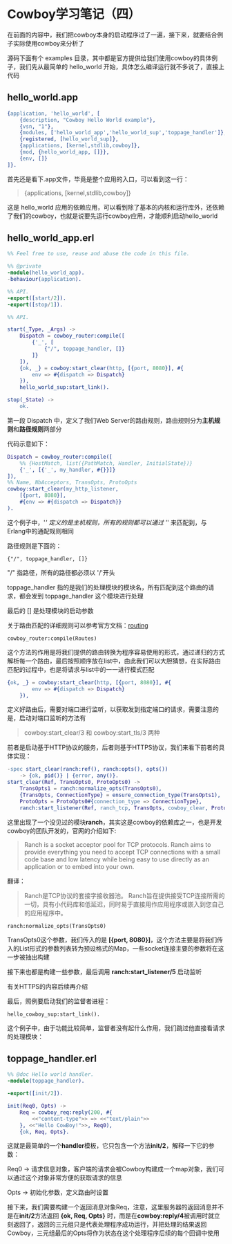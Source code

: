 Cowboy学习笔记（四）
===

在前面的内容中，我们把cowboy本身的启动程序过了一遍，接下来，就要结合例子实际使用cowboy来分析了

源码下面有个 examples 目录，其中都是官方提供给我们使用cowboy的具体例子，我们先从最简单的 hello_world 开始，具体怎么编译运行就不多说了，直接上代码

hello_world.app
---

``` erlang
{application, 'hello_world', [
    {description, "Cowboy Hello World example"},
    {vsn, "1"},
    {modules, ['hello_world_app','hello_world_sup','toppage_handler']},
    {registered, [hello_world_sup]},
    {applications, [kernel,stdlib,cowboy]},
    {mod, {hello_world_app, []}},
    {env, []}
]}.
```

首先还是看下.app文件，毕竟是整个应用的入口，可以看到这一行：

> {applications, [kernel,stdlib,cowboy]}

这是 hello_world 应用的依赖应用，可以看到除了基本的内核和运行库外，还依赖了我们的cowboy，也就是说要先运行cowboy应用，才能顺利启动hello_world

hello_world_app.erl
---

``` erlang
%% Feel free to use, reuse and abuse the code in this file.

%% @private
-module(hello_world_app).
-behaviour(application).

%% API.
-export([start/2]).
-export([stop/1]).

%% API.

start(_Type, _Args) ->
    Dispatch = cowboy_router:compile([
        {'_', [
            {"/", toppage_handler, []}
        ]}
    ]),
    {ok, _} = cowboy:start_clear(http, [{port, 8080}], #{
        env => #{dispatch => Dispatch}
    }),
    hello_world_sup:start_link().

stop(_State) ->
    ok.
```

第一段 Dispatch 中，定义了我们Web Server的路由规则，路由规则分为**主机规则**和**路径规则**两部分

代码示意如下：

``` erlang
Dispatch = cowboy_router:compile([
    %% {HostMatch, list({PathMatch, Handler, InitialState})}
    {'_', [{'_', my_handler, #{}}]}
]),
%% Name, NbAcceptors, TransOpts, ProtoOpts
cowboy:start_clear(my_http_listener,
    [{port, 8080}],
    #{env => #{dispatch => Dispatch}}
).
```

这个例子中，'_' 定义的是主机规则，所有的规则都可以通过 '_' 来匹配到，与Erlang中的通配规则相同

路径规则是下面的：

`{"/", toppage_handler, []}`

"/" 指路径，所有的路径都必须以 '/'开头

toppage_handler 指的是我们的处理模块的模块名，所有匹配到这个路由的请求，都会发到 toppage_handler 这个模块进行处理

最后的 [] 是处理模块的启动参数

关于路由匹配的详细规则可以参考官方文档：[routing](https://ninenines.eu/docs/en/cowboy/2.6/guide/routing/)

`cowboy_router:compile(Routes)`

这个方法的作用是将我们提供的路由转换为程序容易使用的形式，通过递归的方式解析每一个路由，最后按照顺序放在list中，由此我们可以大胆猜想，在实际路由匹配的过程中，也是将请求与list中的一一进行模式匹配

``` erlang
{ok, _} = cowboy:start_clear(http, [{port, 8080}], #{
        env => #{dispatch => Dispatch}
    }),
```

定义好路由后，需要对端口进行监听，以获取发到指定端口的请求，需要注意的是，启动对端口监听的方法有

> cowboy:start_clear/3 和  cowboy:start_tls/3 两种

前者是启动基于HTTP协议的服务，后者则基于HTTPS协议，我们来看下前者的具体实现：

``` erlang
-spec start_clear(ranch:ref(), ranch:opts(), opts())
	-> {ok, pid()} | {error, any()}.
start_clear(Ref, TransOpts0, ProtoOpts0) ->
	TransOpts1 = ranch:normalize_opts(TransOpts0),
	{TransOpts, ConnectionType} = ensure_connection_type(TransOpts1),
	ProtoOpts = ProtoOpts0#{connection_type => ConnectionType},
	ranch:start_listener(Ref, ranch_tcp, TransOpts, cowboy_clear, ProtoOpts).
```

这里出现了一个没见过的模块**ranch**，其实这是cowboy的依赖库之一，也是开发cowboy的团队开发的，官网的介绍如下:

> Ranch is a socket acceptor pool for TCP protocols.
> Ranch aims to provide everything you need to accept TCP connections with a small code base and low latency while being easy to use directly as an application or to embed into your own.

翻译：

> Ranch是TCP协议的套接字接收器池。
> Ranch旨在提供接受TCP连接所需的一切，具有小代码库和低延迟，同时易于直接用作应用程序或嵌入到您自己的应用程序中。

`ranch:normalize_opts(TransOpts0)` 

TransOpts0这个参数，我们传入的是 **[{port, 8080}]**，这个方法主要是将我们传入的List形式的参数列表转为预设格式的Map，一些socket连接主要的参数将在这一步被抽出构建

接下来也都是构建一些参数，最后调用 **ranch:start_listener/5** 启动监听

有关HTTPS的内容后续再介绍

最后，照例要启动我们的监督者进程：

`hello_cowboy_sup:start_link().`

这个例子中，由于功能比较简单，监督者没有起什么作用，我们跳过他直接看请求的处理模块：

toppage_handler.erl
---

``` erlang
%% @doc Hello world handler.
-module(toppage_handler).

-export([init/2]).

init(Req0, Opts) ->
    Req = cowboy_req:reply(200, #{
        <<"content-type">> => <<"text/plain">>
    }, <<"Hello CowBoy!">>, Req0),
    {ok, Req, Opts}.

```

这就是最简单的一个**handler**模板，它只包含一个方法**init/2**，解释一下它的参数：

Req0 -> 请求信息对象，客户端的请求会被Cowboy构建成一个map对象，我们可以通过这个对象非常方便的获取请求的信息

Opts -> 初始化参数，定义路由时设置

接下来，我们需要构建一个返回消息对象Req，注意，这里服务器的返回消息并不是在**init/2**方法返回 **{ok, Req, Opts}** 时，而是在**cowboy:reply/4**被调用时就立刻返回了，返回的三元组只是代表处理程序成功运行，并把处理的结果返回Cowboy，三元组最后的Opts将作为状态在这个处理程序后续的每个回调中使用